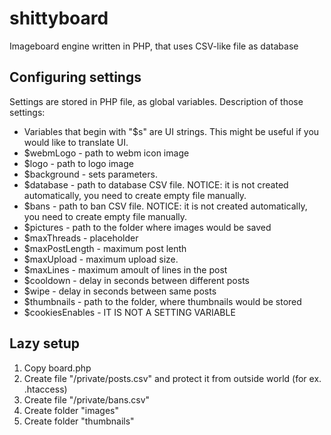 # shittyboard
Imageboard engine written in PHP, that uses CSV-like file as database
## Configuring settings
Settings are stored in PHP file, as global variables. 
Description of those settings:
* Variables that begin with "$s" are UI strings. This might be useful if you would like to translate UI. 
* $webmLogo - path to webm icon image
* $logo - path to logo image
* $background - sets <body> parameters.
* $database - path to database CSV file. NOTICE: it is not created automatically, you need to create empty file manually.
* $bans - path to ban CSV file. NOTICE: it is not created automatically, you need to create empty file manually. 
* $pictures - path to the folder where images would be saved
* $maxThreads - placeholder
* $maxPostLength - maximum post lenth
* $maxUpload - maximum upload size.
* $maxLines - maximum amoult of lines in the post
* $cooldown - delay in seconds between different posts
* $wipe - delay in seconds between same posts
* $thumbnails - path to the folder, where thumbnails would be stored
* $cookiesEnables - IT IS NOT A SETTING VARIABLE
  
## Lazy setup
1. Copy board.php
1. Create file "/private/posts.csv" and protect it from outside world (for ex. .htaccess)
1. Create file "/private/bans.csv"
1. Create folder "images"
1. Create folder "thumbnails"
